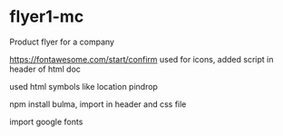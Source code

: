 # flyer1-mc
Product flyer for a company

https://fontawesome.com/start/confirm used for icons, added script in header of html doc

used html symbols like location pindrop

npm install bulma, import in header and css file

import google fonts

